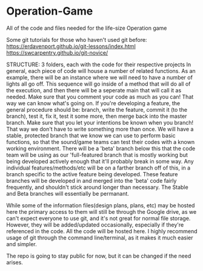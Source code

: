 # Operation-Game
All of the code and files needed for the life-size Operation game 

Some git tutorials for those who haven't used git before: 
https://erdavenport.github.io/git-lessons/index.html  
https://swcarpentry.github.io/git-novice/

STRUCTURE:
3 folders, each with the code for their respective projects
In general, each piece of code will house a number of related functions. As an example, there will be an instance where we will need to have a number of lights all go off. This sequence will go inside of a method that will do all of the execution, and then there will be a seperate main that will call it as needed.
Make sure that you comment your code as much as you can! That way we can know what's going on.
If you're developing a feature, the general procedure should be: branch, write the feature, commit it (to the branch), test it, fix it, test it some more, then merge back into the master branch. Make sure that you let your intentions be known when you branch! That way we don't have to write something more than once.
We will have a stable, protected branch that we know we can use to perform basic functions, so that the sound/game teams can test their codes with a known working environment. There will be a 'beta' branch below this that the code team will be using as our 'full-featured branch that is mostly working but being developed actively enough that it'll probably break in some way. Any individual features/methods/etc will be on a farther branch off of this, in a branch specific to the active feature being developed. These feature branches will be developed in and merged into the 'beta' code fairly frequently, and shouldn't stick around longer than necessary. The Stable and Beta branches will essentially be permanant.

While some of the information files(design plans, plans, etc) may be hosted here the primary access to them will still be through the Google drive, as we can't expect everyone to use git, and it's not great for normal file storage. However, they will be added/updated occasionally, especially if they're referenced in the code. All the code will be hosted here.
I highly recommend usage of git through the command line/terminal, as it makes it much easier and simpler.

The repo is going to stay public for now, but it can be changed if the need arises.
